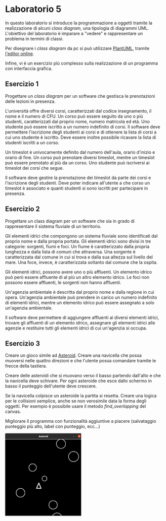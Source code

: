 # Laboratorio 5
In questo laboratorio si introduce la programmazione a oggetti tramite la realizzazione di alcuni *class diagram*, una tipologia di diagrammi UML. L'obiettivo del laboratorio è imparare a "vedere" e rappresentare un problema in termini di classi.

Per disegnare i *class diagram* da pc si può utilizzare [PlantUML](https://plantuml.com/class-diagram),
tramite [l'editor online](https://www.plantuml.com/plantuml/uml/).

Infine, vi è un esercizio più complesso sulla realizzazione di un programma con interfaccia grafica.


## Esercizio 1
Progettare un *class diagram* per un software che gestisca le prenotazioni delle lezioni in presenza.

L'università offre diversi corsi, caratterizzati dal codice insegnamento, il nome e il numero di CFU. Un corso può essere seguito da uno o più studenti, caratterizzati dal proprio nome, numero matricola ed età. Uno studente può essere iscritto a un numero indefinito di corsi.
Il software deve permettere l'iscrizione degli studenti ai corsi e di ottenere la lista di corsi a cui uno studente è iscritto. Deve essere inoltre possibile ricavare la lista di studenti iscritti a un corso.

Un timeslot è univocamente definito dal numero dell'aula, orario d'inizio e orario di fine. Un corso può prenotare diversi timeslot, mentre un timeslot può essere prenotato al più da un corso. Uno studente può iscriversi ai timeslot dei corsi che segue.

Il software deve gestire la prenotazione dei timeslot da parte dei corsi e l'iscrizione degli studenti. Deve poter indicare all'utente a che corso un timeslot è associato e quanti studenti si sono iscritti per partecipare in presenza.

## Esercizio 2
Progettare un class diagram per un software che sia in grado di rappresentare il sistema fluviale di un territorio.

Gli elementi idrici che compongono un sistema fluviale sono identificati dal proprio nome e dalla propria portata.
Gli elementi idrici sono divisi in tre categorie: sorgenti, fiumi e foci.
Un fiume è caratterizzato dalla propria lunghezza e dalla lista di comuni che attraversa. Una sorgente è caratterizzata dal comune in cui si trova e dalla sua altezza sul livello del mare. Una foce, invece, è caratterizzata soltanto dal comune che la ospita.

Gli elementi idrici, possono avere uno o più affluenti.
Un elemento idrico può però essere affluente di al più un altro elemento idrico.
Le foci non possono essere affluenti, le sorgenti non hanno affluenti.

Un'agenzia ambientale è descritta dal proprio nome e dalla regione in cui opera.
Un'agenzia ambientale può prendere in carico un numero indefinito di elementi idrici,
mentre un elemento idrico può essere assegnato a solo un'agenzia ambientale.

Il software deve permettere di aggiungere affluenti ai diversi elementi idrici,
trovare gli affluenti di un elemento idrico, assegnare gli elementi idrici alle agenzie
e restituire tutti gli elementi idrici di cui un'agenzia si occupa.

## Esercizio 3
Creare un gioco simile ad [Asteroid](https://en.wikipedia.org/wiki/Asteroids_(video_game)).
Creare una navicella che possa muoversi nelle quattro direzioni e che l'utente possa comandare tramite le frecce della tastiera.

Creare delle asteroidi che si muovano verso il basso partendo dall'alto e che la navicella deve schivare.
Per ogni asteroide che esce dallo schermo in basso il punteggio dell'utente deve crescere.

Se la navicella colpisce un asteroide la partita si resetta.
Creare una logica per le collisioni semplice, anche se non verosimile data la forma degli oggetti.
Per esempio è possibile usare il metodo *find_overlapping* del canvas.

Migliorare il programma con funzionalità aggiuntive a piacere (salvataggio punteggio più alto, label con punteggio, ecc...)

![Sketchpad](img/asteroid.png)







